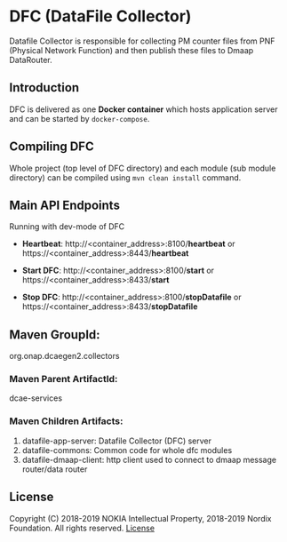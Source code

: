 # DFC (DataFile Collector)

Datafile Collector is responsible for collecting PM counter files from PNF (Physical Network Function) and
then publish these files to Dmaap DataRouter.

## Introduction

DFC is delivered as one **Docker container** which hosts application server and can be started by `docker-compose`.

## Compiling DFC

Whole project (top level of DFC directory) and each module (sub module directory) can be compiled using
`mvn clean install` command.

## Main API Endpoints

Running with dev-mode of DFC

- **Heartbeat**: http://<container_address>:8100/**heartbeat** or https://<container_address>:8443/**heartbeat**

- **Start DFC**: http://<container_address>:8100/**start** or https://<container_address>:8433/**start**

- **Stop DFC**: http://<container_address>:8100/**stopDatafile** or https://<container_address>:8433/**stopDatafile**

## Maven GroupId:

org.onap.dcaegen2.collectors

### Maven Parent ArtifactId:

dcae-services

### Maven Children Artifacts:
1. datafile-app-server: Datafile Collector (DFC) server
2. datafile-commons: Common code for whole dfc modules
3. datafile-dmaap-client: http client used to connect to dmaap message router/data router

## License

Copyright (C) 2018-2019 NOKIA Intellectual Property, 2018-2019 Nordix Foundation. All rights reserved.
[License](http://www.apache.org/licenses/LICENSE-2.0)
